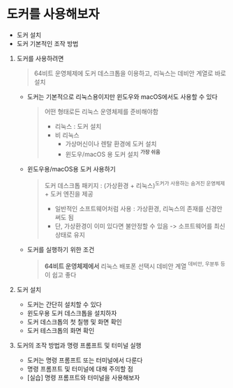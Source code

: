 <h1>도커를 사용해보자</h1>

- 도커 설치
- 도커 기본적인 조작 방법

1. 도커를 사용하려면
   > 64비트 운영체제에 도커 데스크톱을 이용하고, 리눅스는 데비안 계열로 바로 설치

   - 도커는 기본적으로 리눅스용이지만 윈도우와 macOS에서도 사용할 수 있다
     > 어떤 형태로든 리눅스 운영체제를 준비해야함
     > - 리눅스 : 도커 설치
     > - 비 리눅스 
     >      - 가상머신이나 렌탈 환경에 도커 설치
     >      - 윈도우/macOS 용 도커 설치 <sup>**가장 쉬움**</sup>
     
   - 윈도우용/macOS용 도커 사용하기
      > 도커 데스크톱 패키지 : (가상환경 + 리눅스)<sup>도커가 사용하는 숨겨진 운영체제</sup> + 도커 엔진을 제공    
      >  - 일반적인 소프트웨어처럼 사용 : 가상환경, 리눅스의 존재를 신경안써도 됨
      >  - 단, 가상환경이 이미 있다면 불안정할 수 있음 -> 소프트웨어를 최신상태로 유지
      
   - 도커를 실행하기 위한 조건
      > **64비트 운영체제에서** 
        리눅스 배포폰 선택시 데비안 계열 <sup>데비안, 우분투 등</sup>이 쉽고 좋다

2. 도커 설치
   - 도커는 간단히 설치할 수 있다
   - 윈도우용 도커 데스크톱을 설치하자
   - 도커 데스크톱의 첫 칠행 및 화면 확인
   - 도커 테스크톱의 화면 확인
3. 도커의 조작 방법과 명령 프롬프트 및 터미널 실행
   - 도커는 명령 프롬프트 또는 터미널에서 다룬다
   - 명령 프롬프트 및 터미널에 대해 주의할 점
   - [실습] 명령 프롬프트와 터미널을 사용해보자
